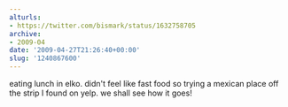 ```yaml
---
alturls:
- https://twitter.com/bismark/status/1632758705
archive:
- 2009-04
date: '2009-04-27T21:26:40+00:00'
slug: '1240867600'
---
```


eating lunch in elko. didn't feel like fast food so trying a mexican place off the strip I found on yelp. we shall see how it goes!

